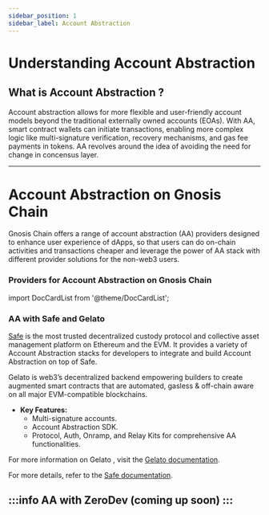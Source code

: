 ```yaml
---
sidebar_position: 1
sidebar_label: Account Abstraction
---
```


# Understanding Account Abstraction

<FeatureCard imgUrl="">
        <h2>What is Account Abstraction ? </h2>
        <p>Account abstraction allows for more flexible and user-friendly account models beyond the traditional externally owned accounts (EOAs). With AA, smart contract wallets can initiate transactions, enabling more complex logic like multi-signature verification, recovery mechanisms, and gas fee payments in tokens. AA revolves around the idea of avoiding the need for change in concensus layer.</p>
</FeatureCard>

<CardContainer>
    <Card
    title="Programmable wallets more advance than EOA "
    url=""
    />
    <Card
    title="Seamless and frictionless user onboarding experience"
    url=""
    />
    <Card
    title="Batched transaction for sending multiple transactions"
    url=""
    />
    <Card
    title="Sponsoring user gas fees for gasless experience"
    url=""
    /> 
    <Card
    title="Allowing users to pay gas fees in USDC/USDT without the need of native gas token"
    url=""
    /> 
</CardContainer>


---

# Account Abstraction on Gnosis Chain

Gnosis Chain offers a range of account abstraction (AA) providers designed to enhance user experience of dApps, so that users can do on-chain activities and transactions cheaper and leverage the power of AA stack with different provider solutions for the non-web3 users.
### Providers for Account Abstraction on Gnosis Chain

import DocCardList from '@theme/DocCardList';

<DocCardList />



### AA with Safe and Gelato

[Safe](https://docs.safe.global/) is the most trusted decentralized custody protocol and collective asset management platform on Ethereum and the EVM. It provides a variety of Account Abstraction stacks for developers to integrate and build Account Abstraction on top of Safe.

Gelato is web3’s decentralized backend empowering builders to create augmented smart contracts that are automated, gasless & off-chain aware on all major EVM-compatible blockchains.

- **Key Features:**
  - Multi-signature accounts.
  - Account Abstraction SDK.
  - Protocol, Auth, Onramp, and Relay Kits for comprehensive AA functionalities.

For more information on Gelato , visit the [Gelato documentation](https://docs.gelato.network/).

For more details, refer to the [Safe documentation](https://docs.safe.global/).

:::info
AA with ZeroDev (coming up soon)
:::
---


